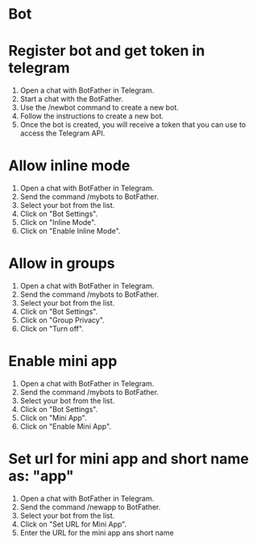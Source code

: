 # Bot

# Register bot and get token in telegram

1. Open a chat with BotFather in Telegram.
2. Start a chat with the BotFather.
3. Use the /newbot command to create a new bot.
4. Follow the instructions to create a new bot.
5. Once the bot is created, you will receive a token that you can use to access the Telegram API.

# Allow inline mode

1. Open a chat with BotFather in Telegram.
2. Send the command /mybots to BotFather.
3. Select your bot from the list.
4. Click on "Bot Settings".
5. Click on "Inline Mode".
6. Click on "Enable Inline Mode".

# Allow in groups

1. Open a chat with BotFather in Telegram.
2. Send the command /mybots to BotFather.
3. Select your bot from the list.
4. Click on "Bot Settings".
5. Click on "Group Privacy".
6. Click on "Turn off".

# Enable mini app

1. Open a chat with BotFather in Telegram.
2. Send the command /mybots to BotFather.
3. Select your bot from the list.
4. Click on "Bot Settings".
5. Click on "Mini App".
6. Click on "Enable Mini App".

# Set url for mini app and short name as: "app"

1. Open a chat with BotFather in Telegram.
2. Send the command /newapp to BotFather.
3. Select your bot from the list.
4. Click on "Set URL for Mini App".
5. Enter the URL for the mini app ans short name

